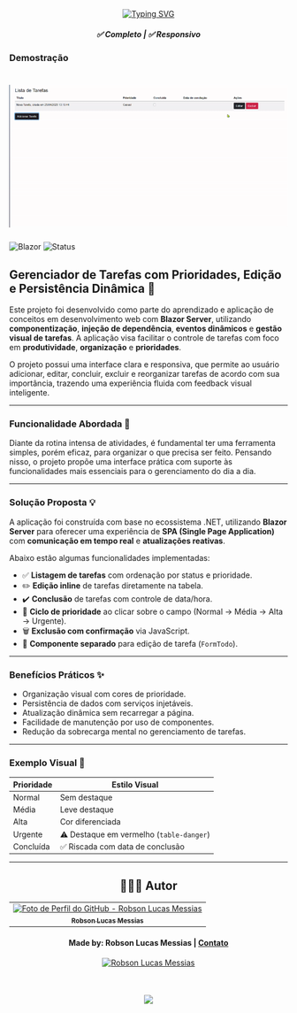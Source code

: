 <div align="center">
  <a href="https://git.io/typing-svg">
    <img src="https://readme-typing-svg.demolab.com?font=Silkscreen&size=20&duration=1500&pause=1000&center=true&vCenter=true&multiline=true&repeat=false&random=false&width=700&height=110&lines=Planner+Blazor" 
    alt="Typing SVG" />
  </a>

  <h5 align="center"> 
    <b>✅ Completo</b> | <b>✅ Responsivo</b>
  </h5>
</div>

### Demostração 

<h1 align="center">
  <img alt="videoSite" title="videoSite" src="wwwroot/assets/planner-blazor.gif"/> 
</h1>

![Blazor](https://img.shields.io/badge/Blazor-Server-blueviolet?logo=blazor)   ![Status](https://img.shields.io/badge/status-concluido-green)  

## Gerenciador de Tarefas com Prioridades, Edição e Persistência Dinâmica 🚀

Este projeto foi desenvolvido como parte do aprendizado e aplicação de conceitos em desenvolvimento web com **Blazor Server**, utilizando **componentização**, **injeção de dependência**, **eventos dinâmicos** e **gestão visual de tarefas**. A aplicação visa facilitar o controle de tarefas com foco em **produtividade**, **organização** e **prioridades**.

O projeto possui uma interface clara e responsiva, que permite ao usuário adicionar, editar, concluir, excluir e reorganizar tarefas de acordo com sua importância, trazendo uma experiência fluida com feedback visual inteligente.

---

### Funcionalidade Abordada 🧠

Diante da rotina intensa de atividades, é fundamental ter uma ferramenta simples, porém eficaz, para organizar o que precisa ser feito. Pensando nisso, o projeto propõe uma interface prática com suporte às funcionalidades mais essenciais para o gerenciamento do dia a dia.

---

### Solução Proposta 💡

A aplicação foi construída com base no ecossistema .NET, utilizando **Blazor Server** para oferecer uma experiência de **SPA (Single Page Application)** com **comunicação em tempo real** e **atualizações reativas**.

Abaixo estão algumas funcionalidades implementadas:

* ✅ **Listagem de tarefas** com ordenação por status e prioridade.  
* ✏️ **Edição inline** de tarefas diretamente na tabela.  
* ✔️ **Conclusão** de tarefas com controle de data/hora.  
* 🔄 **Ciclo de prioridade** ao clicar sobre o campo (Normal → Média → Alta → Urgente).  
* 🗑️ **Exclusão com confirmação** via JavaScript.  
* 🧩 **Componente separado** para edição de tarefa (`FormTodo`).  

---

### Benefícios Práticos ✨

* Organização visual com cores de prioridade.  
* Persistência de dados com serviços injetáveis.  
* Atualização dinâmica sem recarregar a página.  
* Facilidade de manutenção por uso de componentes.  
* Redução da sobrecarga mental no gerenciamento de tarefas.

---

### Exemplo Visual 🎯

| Prioridade      | Estilo Visual                  |
|-----------------|--------------------------------|
| Normal          | Sem destaque                  |
| Média           | Leve destaque                 |
| Alta            | Cor diferenciada               |
| Urgente         | ⚠️ Destaque em vermelho (`table-danger`)  |
| Concluída       | ✅ Riscada com data de conclusão  |

---

  <div align="center">
  
  ## 👩🏻‍💻 Autor <br>
  
  <table>
    <tr>
      <td align="center">
        <a href="https://github.com/robsonlmds">
          <img src="https://avatars.githubusercontent.com/u/e?email=robsonlmds@hotmail.com&s=500" width="100px;" title="Autor Robson Lucas Messias" alt="Foto de Perfil do GitHub - Robson Lucas Messias"/><br>
          <sub>
            <b>Robson Lucas Messias</b>
          </sub>
        </a>
      </td>
    </tr>
  </table>
  
  </div>
   
  <h4 align="center">
    Made by: Robson Lucas Messias | <a href="mailto:robsonlmds@hotmail.com">Contato</a>
  </h4>
  
  <p align="center">
    <a href="https://www.linkedin.com/in/r-lucas-messias/">
      <img alt="Robson Lucas Messias" src="https://img.shields.io/badge/LinkedIn-R.Lucas_Messias-0e76a8?style=flat&logoColor=white&logo=linkedin">
    </a>
  </p>
  
  <h1 align="center">
  <img src="https://readme-typing-svg.herokuapp.com/?font=Silkscreen&size=35&center=true&vCenter=true&width=700&height=70&duration=5000&lines=Obrigado+pela+atenção!;" />
  </h1>
